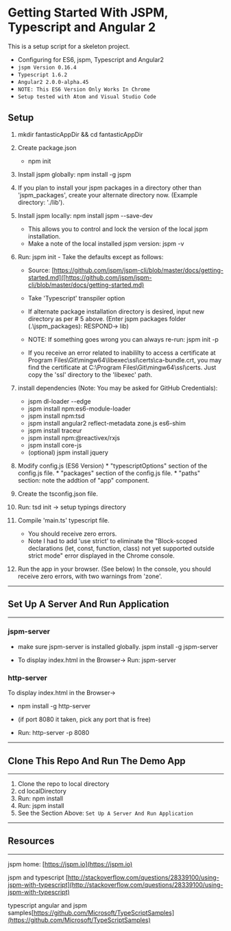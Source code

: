 # Getting Started With JSPM, Typescript and Angular 2
This is a setup script for a skeleton project.

 * Configuring for ES6, jspm, Typescript and Angular2
 * `jspm Version 0.16.4`
 * `Typescript 1.6.2`
 * `Angular2 2.0.0-alpha.45`
 * `NOTE: This ES6 Version Only Works In Chrome`
 * `Setup tested with Atom and Visual Studio Code`



## Setup
 1. mkdir fantasticAppDir && cd fantasticAppDir

 2. Create package.json
    * npm init

 3. Install jspm globally: npm install -g jspm

 4. If you plan to install your jspm packages in a directory other than
    'jspm_packages', create your alternate directory now.
    (Example directory: './lib').

 5. Install jspm locally: npm install jspm --save-dev
    * This allows you to control and lock the version of
        the local jspm installation.
    * Make a note of the local installed jspm version:  jspm -v

 6. Run: jspm init  - Take the defaults except as follows:
    * Source: [https://github.com/jspm/jspm-cli/blob/master/docs/getting-started.md]([https://github.com/jspm/jspm-cli/blob/master/docs/getting-started.md)

    * Take 'Typescript' transpiler option

    * If alternate package installation directory is desired, input new
      directory as per # 5 above.
      (Enter jspm packages folder (.\jspm_packages): RESPOND-> lib<ENTER>)

    * NOTE: If something goes wrong you can always re-run: jspm init -p
    * If you receive an error related to inabililty to access a certificate at
        Program Files\Git\mingw64\libexec\ssl\certs\ca-bundle.crt,
        you may find the certificate at C:\Program Files\Git\mingw64\ssl\certs.
        Just copy the 'ssl' directory to the 'libexec' path.

 7. install dependencies (Note: You may be asked for GitHub Credentials):
    * jspm dl-loader --edge
    * jspm install npm:es6-module-loader
    * jspm install npm:tsd
    * jspm install angular2 reflect-metadata zone.js es6-shim
    * jspm install traceur
    * jspm install npm:@reactivex/rxjs
    * jspm install core-js
    * (optional) jspm install jquery

 8. Modify config.js (ES6 Version)
        * "typescriptOptions" section
            of the config.js file.
        * "packages" section of the config.js file.
        * "paths" section: note the addtion of
            "app" component.

 9. Create the tsconfig.json file.

 10. Run: tsd init -> setup typings directory

 11. Compile 'main.ts' typescript file.
     * You should receive zero errors.
     * Note I had to add 'use strict' to eliminate the "Block-scoped
       declarations (let, const, function, class) not yet supported
       outside strict mode" error displayed in the Chrome console.

 12. Run the app in your browser. (See below) In the console, you should receive
        zero errors, with two warnings from 'zone'.

***
## Set Up A Server And Run Application
***
### jspm-server
 * make sure jspm-server is installed globally.
jspm install -g jspm-server

 * To display index.html in the Browser->
Run: jspm-server<ENTER>

### http-server
 To display index.html in the Browser->
 * npm install -g http-server

 * (if port 8080 it taken, pick any port that is free)
 * Run: http-server -p 8080<ENTER>

---
## Clone This Repo And Run The Demo App
---
1. Clone the repo to local directory
2. cd localDirectory
3. Run: npm install
4. Run: jspm install
5. See the Section Above: `Set Up A Server And Run Application`

---
## Resources
---
jspm home: [https://jspm.io](https://jspm.io)

jspm and typescript [http://stackoverflow.com/questions/28339100/using-jspm-with-typescript](http://stackoverflow.com/questions/28339100/using-jspm-with-typescript)

typescript angular and jspm samples[https://github.com/Microsoft/TypeScriptSamples](https://github.com/Microsoft/TypeScriptSamples)
